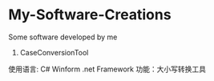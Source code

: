 # My-Software-Creations
Some software developed by me
1. CaseConversionTool 

使用语言: C# Winform .net Framework
功能：大小写转换工具
